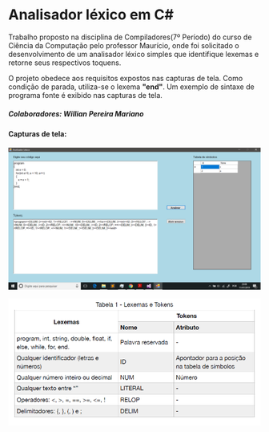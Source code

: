 # Analisador léxico em C#

  Trabalho proposto na disciplina de Compiladores(7º Período) do curso de Ciência da Computação pelo professor Maurício, onde foi solicitado o desenvolvimento de um analisador léxico simples que identifique lexemas e retorne seus respectivos toquens. 
  
  O projeto obedece aos requisitos expostos nas capturas de tela. Como condição de parada, utiliza-se o lexema **"end"**. Um exemplo de sintaxe de programa fonte é exibido nas capturas de tela.
  
##### Colaboradores: Willian Pereira Mariano 

#### Capturas de tela:

![Captura de tela do programa](screenshots/captura_programa.png)

![Requisitos para o analisador léxico](screenshots/requisitos.png)
